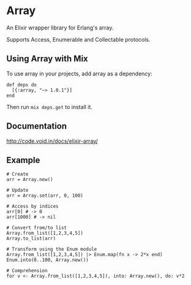 # Array

An Elixir wrapper library for Erlang's array.

Supports Access, Enumerable and Collectable protocols.

## Using Array with Mix
To use array in your projects, add array as a dependency:

```
def deps do
  [{:array, "~> 1.0.1"}]
end
```

Then run `mix deps.get` to install it.

## Documentation
http://code.void.in/docs/elixir-array/

## Example

```
# Create
arr = Array.new()

# Update
arr = Array.set(arr, 0, 100)

# Access by indices
arr[0] # -> 0
arr[1000] # -> nil

# Convert from/to list
Array.from_list([1,2,3,4,5])
Array.to_list(arr)

# Transform using the Enum module
Array.from_list([1,2,3,4,5]) |> Enum.map(fn x -> 2*x end)
Enum.into(0..100, Array.new())

# Comprehension
for v <- Array.from_list([1,2,3,4,5]), into: Array.new(), do: v*2
```
